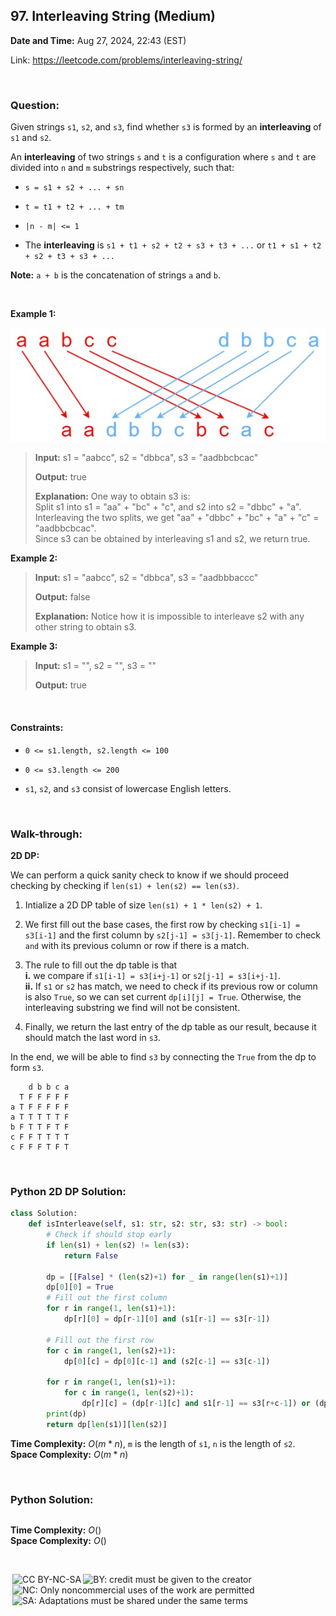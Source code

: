 ## 97. Interleaving String (Medium)
**Date and Time:** Aug 27, 2024, 22:43 (EST)

Link: https://leetcode.com/problems/interleaving-string/

<br>

### Question:
Given strings `s1`, `s2`, and `s3`, find whether `s3` is formed by an **interleaving** of `s1` and `s2`.

An **interleaving** of two strings `s` and `t` is a configuration where `s` and `t` are divided into `n` and `m` 
substrings respectively, such that:

* `s = s1 + s2 + ... + sn`

* `t = t1 + t2 + ... + tm`

* `|n - m| <= 1`

* The **interleaving** is `s1 + t1 + s2 + t2 + s3 + t3 + ...` or `t1 + s1 + t2 + s2 + t3 + s3 + ...`

**Note:** `a + b` is the concatenation of strings `a` and `b`.

<br>

**Example 1:**

<img src="../images/97.jpg" width=600>

> **Input:** s1 = "aabcc", s2 = "dbbca", s3 = "aadbbcbcac"
> 
> **Output:** true
>
> **Explanation:** One way to obtain s3 is: <br>
> Split s1 into s1 = "aa" + "bc" + "c", and s2 into s2 = "dbbc" + "a".
> Interleaving the two splits, we get "aa" + "dbbc" + "bc" + "a" + "c" = "aadbbcbcac". <br>
> Since s3 can be obtained by interleaving s1 and s2, we return true.

**Example 2:**
> **Input:** s1 = "aabcc", s2 = "dbbca", s3 = "aadbbbaccc"
> 
> **Output:** false
>
> **Explanation:** Notice how it is impossible to interleave s2 with any other string to obtain s3.

**Example 3:**
> **Input:** s1 = "", s2 = "", s3 = ""
> 
> **Output:** true

<br>

#### Constraints:
* `0 <= s1.length, s2.length <= 100`

* `0 <= s3.length <= 200`

* `s1`, `s2`, and `s3` consist of lowercase English letters.

<br>

### Walk-through: 
**2D DP:**

We can perform a quick sanity check to know if we should proceed checking by checking if `len(s1) + len(s2) == len(s3)`.

1. Intialize a 2D DP table of size `len(s1) + 1 * len(s2) + 1`.

2. We first fill out the base cases, the first row by checking `s1[i-1] = s3[i-1]` and the first column by `s2[j-1] = s3[j-1]`. Remember to check `and` with its previous column or row if there is a match.

3. The rule to fill out the dp table is that <br> 
**i.** we compare if `s1[i-1] = s3[i+j-1]` or `s2[j-1] = s3[i+j-1]`. <br>
**ii.** If `s1` or `s2` has match, we need to check if its previous row or column is also `True`, so we can set current `dp[i][j] = True`. Otherwise, the interleaving substring we find will not be consistent.

4. Finally, we return the last entry of the dp table as our result, because it should match the last word in `s3`.

In the end, we will be able to find `s3` by connecting the `True` from the dp to form `s3`.

```
    d b b c a
  T F F F F F
a T F F F F F
a T T T T T F
b F T T F T F
c F F T T T T
c F F F T F T
```

<br>

### Python 2D DP Solution:
```python
class Solution:
    def isInterleave(self, s1: str, s2: str, s3: str) -> bool:
        # Check if should stop early
        if len(s1) + len(s2) != len(s3):
            return False

        dp = [[False] * (len(s2)+1) for _ in range(len(s1)+1)]
        dp[0][0] = True
        # Fill out the first column
        for r in range(1, len(s1)+1):
            dp[r][0] = dp[r-1][0] and (s1[r-1] == s3[r-1])

        # Fill out the first row
        for c in range(1, len(s2)+1):
            dp[0][c] = dp[0][c-1] and (s2[c-1] == s3[c-1])
        
        for r in range(1, len(s1)+1):
            for c in range(1, len(s2)+1):
                dp[r][c] = (dp[r-1][c] and s1[r-1] == s3[r+c-1]) or (dp[r][c-1] and s2[c-1] == s3[r+c-1])
        print(dp)
        return dp[len(s1)][len(s2)]
```
**Time Complexity:** $O(m * n)$, `m` is the length of `s1`, `n` is the length of `s2`. <br>
**Space Complexity:** $O(m * n)$

<br>

### Python Solution:
```python

```
**Time Complexity:** $O()$ <br>
**Space Complexity:** $O()$

<br>

<img style="height:22px!important;margin-left:3px;vertical-align:text-bottom;" src="https://mirrors.creativecommons.org/presskit/icons/cc.svg?ref=chooser-v1" alt="CC BY-NC-SA" title="CC BY-NC-SA"><img style="height:22px!important;margin-left:3px;vertical-align:text-bottom;" src="https://mirrors.creativecommons.org/presskit/icons/by.svg?ref=chooser-v1" alt="BY: credit must be given to the creator" title="BY: credit must be given to the creator"><img style="height:22px!important;margin-left:3px;vertical-align:text-bottom;" src="https://mirrors.creativecommons.org/presskit/icons/nc.svg?ref=chooser-v1" alt="NC: Only noncommercial uses of the work are permitted" title="NC: Only noncommercial uses of the work are permitted"><img style="height:22px!important;margin-left:3px;vertical-align:text-bottom;" src="https://mirrors.creativecommons.org/presskit/icons/sa.svg?ref=chooser-v1" alt="SA: Adaptations must be shared under the same terms" title="SA: Adaptations must be shared under the same terms">